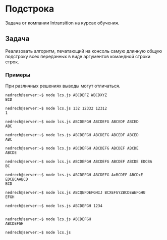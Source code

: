 # Подстрока
Задача от компании Intransition на курсах обучения.
## Задача
Реализовать алгоритм, печатающий на консоль самую длинную общую подстроку всех переданных в виде аргументов командной строки строк.
### Примеры
При различных решениях выводы могут отличаться.
```console
nedrech@server:~$ node lcs.js ABCDEFZ WBCDXYZ
BCD
```
```console
nedrech@server:~$ node lcs.js 132 12332 12312
1
```
```console
nedrech@server:~$ node lcs.js ABCDEFGH ABCDEFG ABCEDF ABCED
ABC
```
```console
nedrech@server:~$ node lcs.js ABCDEFGH ABCDEFG ABCEDF ABCED
ABC
```
```console
nedrech@server:~$ node lcs.js ABCDEFGH ABCDEFG ABCDEF ABCDE
ABCDE
```
```console
nedrech@server:~$ node lcs.js ABCDEFGH ABCDEFG ABCDEF ABCDE EDCBA
BC
```
```console
nedrech@server:~$ node lcs.js ABCDEFGH ABCDEFG AxBCDEF ABCDxE EDCBCAABCD
BCD
```
```console
nedrech@server:~$ node lcs.js ABCQEFDEFGHIJ BCXEFGYZBCDEWEFGHU
EFGH
```
```console
nedrech@server:~$ node lcs.js ABCDEFGH 1234


```
```console
nedrech@server:~$ node lcs.js ABCDEFGH
ABCDEFGH
```
```console
nedrech@server:~$ node lcs.js


```
